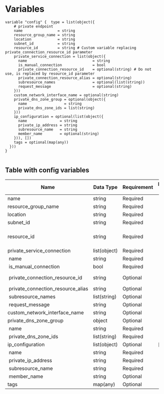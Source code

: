 # Variables

```
variable "config" {  type = list(object({
    # private endpoint
    name                = string
    resource_group_name = string
    location            = string
    subnet_id           = string
    resource_id         = string # Custom variable replacing private_connection_resource_id parameter
    private_service_connection = list(object({
      name                              = string
      is_manual_connection              = bool
      private_connection_resource_id    = optional(string) # Do not use, is replaced by resource_id parameter
      private_connection_resource_alias = optional(string)
      subresource_names                 = optional(list(string))
      request_message                   = optional(string)
    }))
    custom_network_interface_name = optional(string)
    private_dns_zone_group = optional(object({
      name                 = string
      private_dns_zone_ids = list(string)
    }))
    ip_configuration = optional(list(object({
      name               = string
      private_ip_address = string
      subresource_name   = string 
      member_name        = optional(string)
    })), [])
    tags = optional(map(any))
  }))
}


```


## Table with config variables

| Name | Data Type | Requirement | Default Value | Comment |
| ------- | --------- | ----------- | ------------- | ------- |
|name | string | Required |  |  |
|resource_group_name | string | Required |  |  |
|location | string | Required |  |  |
|subnet_id | string | Required |  |  |
|resource_id | string | Required |  |  Custom variable replacing private_connection_resource_id parameter |
|private_service_connection | list(object) | Required |  |  |
|&nbsp;name | string | Required |  |  |
|&nbsp;is_manual_connection | bool | Required |  |  |
|&nbsp;private_connection_resource_id | string | Optional |  |  Do not use, is replaced by resource_id parameter |
|&nbsp;private_connection_resource_alias | string | Optional |  |  |
|&nbsp;subresource_names | list(string) | Optional |  |  |
|&nbsp;request_message | string | Optional |  |  |
|custom_network_interface_name | string | Optional |  |  |
|private_dns_zone_group | object | Optional |  |  |
|&nbsp;name | string | Required |  |  |
|&nbsp;private_dns_zone_ids | list(string) | Required |  |  |
|ip_configuration | list(object) | Optional | [] |  |
|&nbsp;name | string | Required |  |  |
|&nbsp;private_ip_address | string | Required |  |  |
|&nbsp;subresource_name | string | Required |  |  |
|&nbsp;member_name | string | Optional |  |  |
|tags | map(any) | Optional |  |  |


